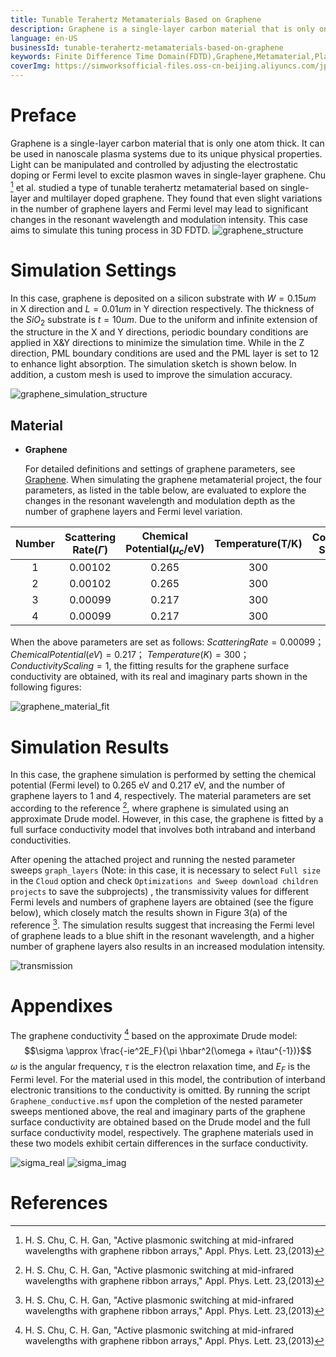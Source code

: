 ```yaml
---
title: Tunable Terahertz Metamaterials Based on Graphene
description: Graphene is a single-layer carbon material that is only one atom thick. It can be used in nanoscale plasma systems due to its unique physical properties. Light can be manipulated and controlled by adjusting the electrostatic doping or Fermi level to excite plasmon waves in single-layer graphene. According to the research by Chu et al., slight variations in the number of graphene layers and Fermi level can lead to significant changes in the resonant wavelength and modulation intensity. This case aims to simulate this tuning process in 3D FDTD.
language: en-US
businessId: tunable-terahertz-metamaterials-based-on-graphene
keywords: Finite Difference Time Domain(FDTD),Graphene,Metamaterial,Plasmonic
coverImg: https://simworksofficial-files.oss-cn-beijing.aliyuncs.com/jpg/graphene_structure_20240119144030A050.jpg
---
```


# Preface

Graphene is a single-layer carbon material that is only one atom thick. It can be used in nanoscale plasma systems due to its unique physical properties. Light can be manipulated and controlled by adjusting the electrostatic doping or Fermi level to excite plasmon waves in single-layer graphene.
Chu [^1] et al. studied a type of tunable terahertz metamaterial based on single-layer and multilayer doped graphene. They found that even slight variations in the number of graphene layers and Fermi level may lead to significant changes in the resonant wavelength and modulation intensity. This case aims to simulate this tuning process in 3D FDTD.
![graphene_structure](https://simworksofficial-files.oss-cn-beijing.aliyuncs.com/mdfile/resources/img/graphene_structure.png)

# Simulation Settings

In this case, graphene is deposited on a silicon substrate with $W=0.15 um$ in X direction and $L=0.01um$ in Y direction respectively. The thickness of the $SiO_2$ substrate is $t=10 um$. Due to the uniform and infinite extension of the structure in the X and Y directions, periodic boundary conditions are applied in X&Y directions to minimize the simulation time. While in the Z direction, PML boundary conditions are used and the PML layer is set to 12 to enhance light absorption. The simulation sketch is shown below. In addition, a custom mesh is used to improve the simulation accuracy.

![graphene_simulation_structure](https://simworksofficial-files.oss-cn-beijing.aliyuncs.com/mdfile/resources/img/graphene_simulation_structure.png)

## Material

- **Graphene**

  For detailed definitions and settings of graphene parameters, see [Graphene](/localhost/knowledge-base/User-Manual_graphene-material).
  When simulating the graphene metamaterial project, the four parameters, as listed in the table below, are evaluated to explore the changes in the resonant wavelength and modulation depth as the number of graphene layers and Fermi level variation.

| Number | Scattering Rate($\Gamma$) | Chemical Potential($\mu_c$/eV) | Temperature(T/K) | Conductivity Scaling(c) |
| :----: | :-----------------------: | :----------------------------: | :--------------: | :---------------------: |
|   1    |          0.00102          |             0.265              |       300        |            1            |
|   2    |          0.00102          |             0.265              |       300        |            4            |
|   3    |          0.00099          |             0.217              |       300        |            1            |
|   4    |          0.00099          |             0.217              |       300        |            4            |

When the above parameters are set as follows: $Scattering Rate = 0.00099$； $Chemical Potential(eV)  = 0.217$； $Temperature(K) = 300$； $Conductivity Scaling= 1$, the fitting results for the graphene surface conductivity are obtained, with its real and imaginary parts shown in the following figures:

![graphene_material_fit](https://simworksofficial-files.oss-cn-beijing.aliyuncs.com/mdfile/resources/img/graphene_material_fit_1.png)

# Simulation Results

In this case, the graphene simulation is performed by setting the chemical potential (Fermi level) to 0.265 eV and 0.217 eV, and the number of graphene layers to 1 and 4, respectively. The material parameters are set according to the reference [^1], where graphene is simulated using an approximate Drude model. However, in this case, the graphene is fitted by a full surface conductivity model that involves both intraband and interband conductivities.

After opening the attached project and running the nested parameter sweeps `graph_layers` (Note: in this case, it is necessary to select `Full size` in the `Cloud` option and check `Optimizations and Sweep download children projects` to save the subprojects) , the transmissivity values for different Fermi levels and numbers of graphene layers are obtained (see the figure below), which closely match the results shown in Figure 3(a) of the reference [^1]. The simulation results suggest that increasing the Fermi level of graphene leads to a blue shift in the resonant wavelength, and a higher number of graphene layers also results in an increased modulation intensity.

![transmission](https://simworksofficial-files.oss-cn-beijing.aliyuncs.com/mdfile/resources/img/graphene_transmission_new.png)

# Appendixes

The graphene conductivity [^1] based on the approximate Drude model:
$$\sigma \approx \frac{-ie^2E_F}{\pi \hbar^2(\omega + i\tau^{-1})}$$
$\omega$ is the angular frequency, $\tau$ is the electron relaxation time, and $E_F$ is the Fermi level.
For the material used in this model, the contribution of interband electronic transitions to the conductivity is omitted. By running the script `Graphene_conductive.msf` upon the completion of the nested parameter sweeps mentioned above, the real and imaginary parts of the graphene surface conductivity are obtained based on the Drude model and the full surface conductivity model, respectively. The graphene materials used in these two models exhibit certain differences in the surface conductivity.

![sigma_real](https://simworksofficial-files.oss-cn-beijing.aliyuncs.com/mdfile/resources/img/graphene_sigma_difference_real_1.png)
![sigma_imag](https://simworksofficial-files.oss-cn-beijing.aliyuncs.com/mdfile/resources/img/graphene_sigma_difference_imag_1.png)

# References

[^1]: H. S. Chu, C. H. Gan, "Active plasmonic switching at mid-infrared wavelengths with graphene ribbon arrays," Appl. Phys. Lett. 23,(2013)
